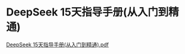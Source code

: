# DeepSeek 15天指导手册(从入门到精通)



[DeepSeek 15天指导手册(从入门到精通).pdf](https://www.yuque.com/attachments/yuque/0/2025/pdf/22811459/1738740370606-3c0c654a-cca5-4923-944d-bc8220c8ea44.pdf)

